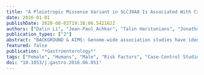 ```yaml
---
title: "A Pleiotropic Missense Variant in SLC39A8 Is Associated With Crohn's Disease and Human Gut Microbiome Composition"
date: 2016-01-01
publishDate: 2020-08-03T19:38:06.542162Z
authors: ["Dalin Li", "Jean-Paul Achkar", "Talin Haritunians", "Jonathan P. Jacobs", "Ken Y. Hui", "Mauro D'Amato", "Stephan Brand", "Graham Radford-Smith", "Jonas Halfvarson", "Jan-Hendrik Niess", "Subra Kugathasan", "Carsten Büning", "L. Philip Schumm", "Lambertus Klei", "Ashwin Ananthakrishnan", "Guy Aumais", "Leonard Baidoo", "Marla Dubinsky", "Claudio Fiocchi", "Jürgen Glas", "Raquel Milgrom", "Deborah D. Proctor", "Miguel Regueiro", "Lisa A. Simms", "Joanne M. Stempak", "Stephan R. Targan", "Leif Törkvist", "Yashoda Sharma", "Bernie Devlin", "James Borneman", "Hakon Hakonarson", "Ramnik J. Xavier", "Mark Daly", "Steven R. Brant", "John D. Rioux", "Mark S. Silverberg", "Judy H. Cho", "Jonathan Braun", "Dermot P. B. McGovern", "Richard H. Duerr"]
publication_types: ["2"]
abstract: "BACKGROUND & AIMS: Genome-wide association studies have identified 200 inflammatory bowel disease (IBD) loci, but the genetic architecture of Crohn's disease (CD) and ulcerative colitis remain incompletely defined. Here, we aimed to identify novel associations between IBD and functional genetic variants using the Illumina ExomeChip (San Diego, CA). METHODS: Genotyping was performed in 10,523 IBD cases and 5726 non-IBD controls. There were 91,713 functional single-nucleotide polymorphism loci in coding regions analyzed. A novel identified association was replicated further in 2 independent cohorts. We further examined the association of the identified single-nucleotide polymorphism with microbiota from 338 mucosal lavage samples in the Mucosal Luminal Interface cohort measured using 16S sequencing. RESULTS: We identified an association between CD and a missense variant encoding alanine or threonine at position 391 in the zinc transporter solute carrier family 39, member 8 protein (SLC39A8 alanine 391 threonine, rs13107325) and replicated the association with CD in 2 replication cohorts (combined meta-analysis P = 5.55 × 10(-13)). This variant has been associated previously with distinct phenotypes including obesity, lipid levels, blood pressure, and schizophrenia. We subsequently determined that the CD risk allele was associated with altered colonic mucosal microbiome composition in both healthy controls (P = .009) and CD cases (P = .0009). Moreover, microbes depleted in healthy carriers strongly overlap with those reduced in CD patients (P = 9.24 × 10(-16)) and overweight individuals (P = 6.73 × 10(-16)). CONCLUSIONS: Our results suggest that an SLC39A8-dependent shift in the gut microbiome could explain its pleiotropic effects on multiple complex diseases including CD."
featured: false
publication: "*Gastroenterology*"
tags: ["Female", "Humans", "Male", "Risk Factors", "Case-Control Studies", "Colitis", "Ulcerative", "Crohn Disease", "Alleles", "Genotype", "Inflammatory Bowel Diseases", "Mutation", "Missense", "Cation Transport Proteins", "Gastrointestinal Microbiome", "Genetic Pleiotropy", "Genetics", "Microbiota", "*Mutation", "Missense", "*Genetics", "*Inflammatory Bowel Diseases", "*Microbiota", "Cation Transport Proteins/*genetics", "Colitis", "Ulcerative/*genetics/microbiology", "Crohn Disease/*genetics/microbiology", "Gastrointestinal Microbiome/*genetics"]
doi: "10.1053/j.gastro.2016.06.051"
---
```


